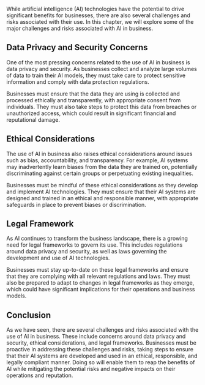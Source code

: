 
While artificial intelligence (AI) technologies have the potential to drive significant benefits for businesses, there are also several challenges and risks associated with their use. In this chapter, we will explore some of the major challenges and risks associated with AI in business.

Data Privacy and Security Concerns
----------------------------------

One of the most pressing concerns related to the use of AI in business is data privacy and security. As businesses collect and analyze large volumes of data to train their AI models, they must take care to protect sensitive information and comply with data protection regulations.

Businesses must ensure that the data they are using is collected and processed ethically and transparently, with appropriate consent from individuals. They must also take steps to protect this data from breaches or unauthorized access, which could result in significant financial and reputational damage.

Ethical Considerations
----------------------

The use of AI in business also raises ethical considerations around issues such as bias, accountability, and transparency. For example, AI systems may inadvertently learn biases from the data they are trained on, potentially discriminating against certain groups or perpetuating existing inequalities.

Businesses must be mindful of these ethical considerations as they develop and implement AI technologies. They must ensure that their AI systems are designed and trained in an ethical and responsible manner, with appropriate safeguards in place to prevent biases or discrimination.

Legal Framework
---------------

As AI continues to transform the business landscape, there is a growing need for legal frameworks to govern its use. This includes regulations around data privacy and security, as well as laws governing the development and use of AI technologies.

Businesses must stay up-to-date on these legal frameworks and ensure that they are complying with all relevant regulations and laws. They must also be prepared to adapt to changes in legal frameworks as they emerge, which could have significant implications for their operations and business models.

Conclusion
----------

As we have seen, there are several challenges and risks associated with the use of AI in business. These include concerns around data privacy and security, ethical considerations, and legal frameworks. Businesses must be proactive in addressing these challenges and risks, taking steps to ensure that their AI systems are developed and used in an ethical, responsible, and legally compliant manner. Doing so will enable them to reap the benefits of AI while mitigating the potential risks and negative impacts on their operations and reputation.
